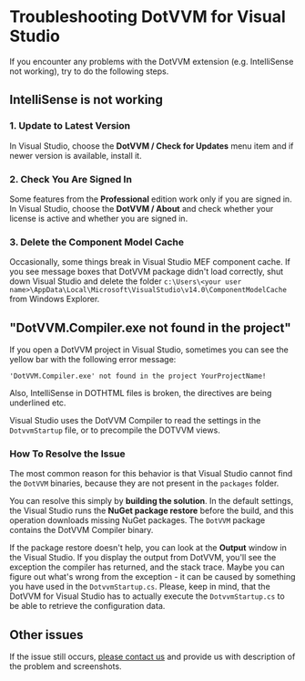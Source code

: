 # Troubleshooting DotVVM for Visual Studio

If you encounter any problems with the DotVVM extension (e.g. IntelliSense not working), try to do the following steps.

## IntelliSense is not working

### 1. Update to Latest Version

In Visual Studio, choose the **DotVVM / Check for Updates** menu item and if newer version is available, install it.

### 2. Check You Are Signed In

Some features from the **Professional** edition work only if you are signed in. 
In Visual Studio, choose the **DotVVM / About** and check whether your license is active and whether you are signed in.

### 3. Delete the Component Model Cache

Occasionally, some things break in Visual Studio MEF component cache. If you see message boxes that DotVVM package
didn't load correctly, shut down Visual Studio and delete the folder `c:\Users\<your user name>\AppData\Local\Microsoft\VisualStudio\v14.0\ComponentModelCache`
from Windows Explorer.

## "DotVVM.Compiler.exe not found in the project"

If you open a DotVVM project in Visual Studio, sometimes you can see the yellow bar with the following error message:

```DOTHTML
'DotVVM.Compiler.exe' not found in the project YourProjectName!
``` 

Also, IntelliSense in DOTHTML files is broken, the directives are being underlined etc. 

Visual Studio uses the DotVVM Compiler to read the settings in the `DotvvmStartup` file, or to precompile the DOTVVM views.

### How To Resolve the Issue

The most common reason for this behavior is that Visual Studio cannot find the `DotVVM` binaries, because they are not
present in the `packages` folder. 

You can resolve this simply by **building the solution**. In the default settings, the Visual Studio runs the **NuGet package 
restore** before the build, and this operation downloads missing NuGet packages. The `DotVVM` package contains the DotVVM Compiler
binary.

If the package restore doesn't help, you can look at the **Output** window in the Visual Studio. If you display the output from DotVVM,
you'll see the exception the compiler has returned, and the stack trace. Maybe you can figure out what's wrong from the exception -
it can be caused by something you have used in the `DotvvmStartup.cs`. Please, keep in mind, that the DotVVM for Visual Studio has 
to actually execute the `DotvvmStartup.cs` to be able to retrieve the configuration data.    

## Other issues

If the issue still occurs, <a href="/support">please contact us</a> and provide us with description of the problem and screenshots.
